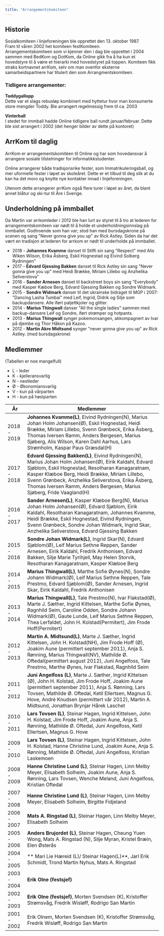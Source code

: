 ```yaml
---
title: "Arrangementskomiteen"
---
```


Historie
--------

Sosialkomiteen i linjeforeningen ble opprettet den 13. oktober 1987.  
Fram til våren 2002 het komiteen festKomiteen.  
Arrangementskomiteen som vi kjenner den i dag ble opprettet i 2004
sammen med BedKom og DotKom, da Online gikk fra å ha kun et hovedstyre
til å være et hierarki med hovedstyret på toppen. Komiteen fikk straks
kortnavnet arrKom, selv om man ovenfor eksterne samarbeidspartnere har
titulert den som Arrangmentskomiteen.

### Tidligere arrangementer:

**Toddygallopp**  
Dette var et slags rebusløp kombinert med hyttetur hvor man konsumerte
store mengder Toddy. Ble arrangert regelmessig frem til ca. 2003

**Vinterball**  
I stedet for immball hadde Online tidligere ball rundt januar/februar.
Dette ble sist arrangert i 2002 (det henger bilder av dette på kontoret)

ArrKom til daglig
-----------------

ArrKom er arrangementskomitéen til Online og har som hovedansvar å
arrangere sosiale tilstelninger for informatikkstudenter.

Online arrangerer både tradisjonsrike fester, som Immatrikuleringsball, og mer
uformelle fester i løpet av skoleåret. Dette er et tilbud til deg slik
at du kan ha det moro og knytte nye kontakter innad i linjeforeningen.

Utenom dette arrangerer arrKom også flere turer i løpet av året, da
blant annet blåtur og ski-tur til Åre i Sverige.



Underholdning på immballet
-----------------

Da Martin var arrkomleder i 2012 ble han lurt av styret til å tro at lederen for arrangementskomiteen var nødt til å holde et underholdningsinnslag på immballet. Godtroende som han var; stod han med bursdagskrone på scenen og sang "Never gonna give you up" av Rick Astley. Siden da har det vært en tradisjon at lederen for arrkom er nødt til underholde på immballet. 

* 2018 - **Johannes Kvamme** danset til Stiffi sin sang "Respect" med Alis Wiken Wilson, Erika Åsberg, Eskil Hognestad og Eivind Solberg Rydningen" 
* 2017 - **Edvard Gjessing Bakken** danset til Rick Astley sin sang "Never gonna give you up" med Heidi Brække, Miriam Lillebo og Anzhelika Seliverstova" 
* 2016 - **Sander Arnesen** danset til backstreet boys sin sang "Everybody" med Kasper Kæboe Berg, Edvard Gjessing Bakken og Sondre Widmark.
* 2015 - **Sondre Widmark** danser til det ukrainske bidraget til MGP i 2007: "Dancing Lasha Tumbai" med Leif, Ingrid, Didrik og Silje som backupdansere. Alle iført paljettkjoler og glitter.  
* 2014 - **Marius Thingwall** danser "All the single ladies" sammen med backup-dansere Leif og Sondre, iført strømper og hotpants.
* 2013 - **Marius Thingwall** synger pokemonsangen, akkompagnert av Ivar på djembe og Thor Håkon på Kazoo.
* 2012 - **Martin Akre Midtsund** synger "never gonna give you up" av Rick Astley. (med bursdagskrone)


## Medlemmer

(Tabellen er noe mangelfull)
* L - leder  
* K - kjelleransvarlig  
* N - nestleder  
* Ø - Økonomiansvarlig  
* V - kun på vårparten  
* H - kun på høstparten  



|År   | Medlemmer |
| --- | --------- |
|2018 - 2019| **Johannes Kvamme(L)**,  Eivind Rydningen(N), Marius Johan Holm Johansen(Ø), Eskil Hognestad, Heidi Brække, Miriam Lillebo, Svenn Grønbeck, Erika Åsberg, Thomas Iversen Ramm, Anders Bergesen, Marius Sjøberg, Alis Wilson, Karen Dahl Aarhus, Lars Strømholm, Kaspar Paus Græsdal(H)|
|2017 - 2018| **Edvard Gjessing Bakken(L)**,  Eivind Rydningen(N), Marius Johan Holm Johansen(Ø), Eirik Kaldahl, Edvard Sjøblom, Eskil Hognestad, Resotharan Kanagaratnam, Kasper Klæboe Berg, Heidi Brække, Miriam Lillebo, Svenn Grønbeck, Anzhelika Seliverstova, Erika Åsberg, Thomas Iversen Ramm, Anders Bergesen, Marius Sjøberg, Fride Vaagland(H)|
|2016 - 2017| **Sander Arnesen(L)**, Kasper Klæboe Berg(N), Marius Johan Holm Johansen(Ø), Edvard Sjøblom, Eirik Kaldahl, Resotharan Kanagaratnam, Johannes Kvamme, Heidi Brække, Eskil Hognestad, Eivind Rydningen, Svenn Grønbeck, Sondre Johan Widmark, Ingrid Skar, Anzhelika Seliverstova, Edvard Gjessing Bakken|
|2015 - 2016| **Sondre Johan Widmark(L)**,  Ingrid Skar(N), Edvard Sjøblom(Ø), Leif Marius Sethne Reppen, Sander Arnesen, Eirik Kaldahl, Fredrik Anthonisen, Edvard Bakken, Silje Marie Tyrihjell, May Helen Storvik, Resotharan Kanagaratnam, Kasper Klæboe Berg|
|2014 - 2015| **Marius Thingwall(L)**,  Marthe Sofie Øynes(N), Sondre Johann Widmark(Ø),  Leif Marius Sethne Reppen,  Tale Prestmo, Edvard Sjøblom(Ø), Sander Arnesen, Ingrid Skar, Eirik Kaldahl, Fredrik Anthonisen|
|2013 - 2014| **Marius Thingwall(L)**,  Tale Prestmo(N),  Ivar Flakstad(Ø),  Marte J. Sæther,  Ingrid Kittelsen,  Marthe Sofie Øynes,  Ragnhild Seim, Caroline Odden,  Sondre Johann Widmark(Ø),  Gaute Lunde,  Leif Marius Sethne Reppen,  Thea Lerfaldet,  John H. Kolstad(Permitert),  Jim Frode Hoff(Permitert)|
|2012 - 2013| **Martin A. Midtsund(L)**,  Marte J. Sæther,  Ingrid Kittelsen,  John H. Kolstad(NH),  Jim Frode Hoff (Ø),  Joakim Aune (permittert september 2011),  Anja S. Rønning,  Marius Thingwall(NV),  Mathilde Ø. Oftedal(permittert august 2012),  Juni Angelfoss,  Tale Prestmo,  Marthe Øynes,  Ivar Flakstad,  Ragnhild Seim|
|2011 - 2012|**Juni Angelfoss (L)**,  Marte J. Sæther,  Ingrid Kittelsen (Ø),  John H. Kolstad,  Jim Frode Hoff,  Joakim Aune (permittert september 2011),  Anja S. Rønning,  Lars Tovsen,  Mathilde Ø. Oftedal,    Ketil Ellertsen,  Magnus G. Hove,  André Knudsen (permittert vår 2012),  Martin A. Midtsund,  Jonathan Brynjar Hårek Laschet|
|2010 - 2011| **Lars Tovsen (L)**, Steinar Hagen,  Ingrid Kittelsen,  John H. Kolstad,  Jim Frode Hoff,  Joakim Aune,  Anja S. Rønning,  Mathilde Ø. Oftedal,  Juni Angelfoss,  Ketil Ellertsen,  Magnus G. Hove|
|2009 - 2010|**Lars Tovsen (L)**, Steinar Hagen,  Ingrid Kittelsen,  John H. Kolstad,  Hanne Christine Lund,  Joakim Aune,  Anja S. Rønning, Mathilde Ø. Oftedal,  Juni Angelfoss,  Kristian Laskemoen|
|2008 - 2009|**Hanne Christine Lund (L)**,  Steinar Hagen,  Linn Melby Meyer,  Elisabeth Solheim,   Joakim Aune,  Anja S. Rønning,  Lars Tovsen,  Wenche Meland,  Juni Angelfoss,  Kristian Oftedal|
|2007 - 2008|**Hanne Christine Lund (L)**,  Steinar Hagen,  Linn Melby Meyer,  Elisabeth Solheim,  Birgitte Fidjeland|
|2006 - 2007|**Mats A. Ringstad (L)**, Steinar Hagen,  Linn Melby Meyer,  Elisabeth Solheim|
|2005 - 2006|**Anders Brujordet (L)**, Steinar Hagen,  Cheung Yuen Wong,  Mats A. Ringstad (N),  Silje Myran,  Kristel Bræin,  Elen Østerås|
|2004 - 2005|** Mari Lie Hæreid (L)/ Steinar Hagen(L)**,  Jarl Erik Schmidt,  Trond Martin Nyhus,  Mats A. Ringstad|
|2003 - 2004|**Erik Olne (festsjef)**|
|2002 - 2003|**Erik Olne (festsjef)**,  Morten Svendsen (K),  Kristoffer Strømsvåg,  Fredrik Wisløff,  Rodrigo San Martin|
|2001 - 2002| Erik Olnem, Morten Svendsen (K),  Kristoffer Strømsvåg,  Fredrik Wisløff,  Rodrigo San Martin|